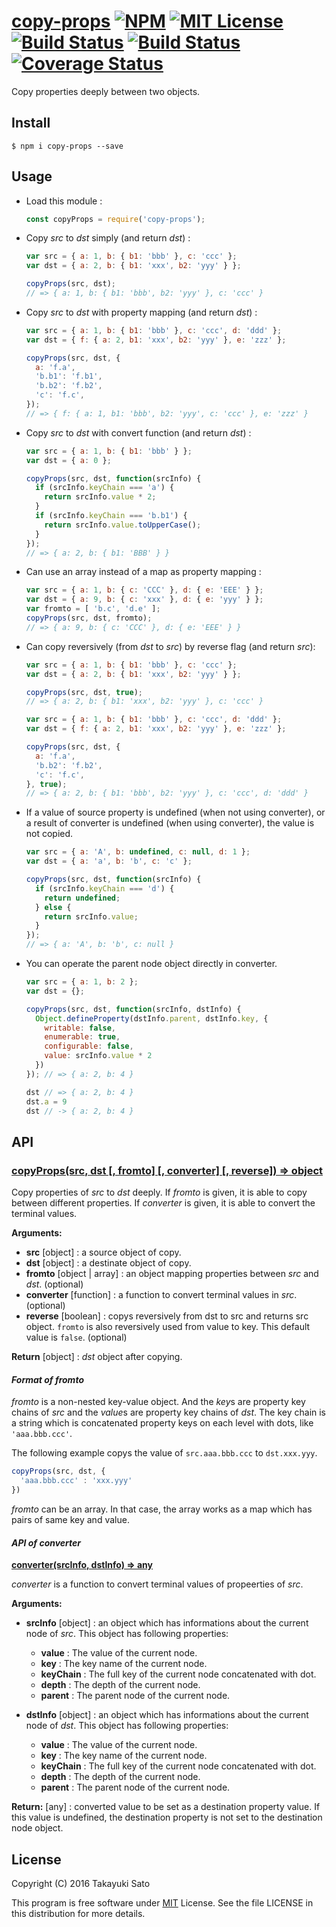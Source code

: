 [copy-props][repo-url] [![NPM][npm-img]][npm-url] [![MIT License][mit-img]][mit-url] [![Build Status][travis-img]][travis-url] [![Build Status][appveyor-img]][appveyor-url] [![Coverage Status][coverage-img]][coverage-url]
============

Copy properties deeply between two objects.

Install
-------

```
$ npm i copy-props --save
```

Usage
-----

* Load this module :

    ```js
    const copyProps = require('copy-props');
    ```

* Copy *src* to *dst* simply (and return *dst*) :

    ```js
    var src = { a: 1, b: { b1: 'bbb' }, c: 'ccc' };
    var dst = { a: 2, b: { b1: 'xxx', b2: 'yyy' } };

    copyProps(src, dst);
    // => { a: 1, b: { b1: 'bbb', b2: 'yyy' }, c: 'ccc' }
    ```

* Copy *src* to *dst* with property mapping (and return *dst*) :

    ```js
    var src = { a: 1, b: { b1: 'bbb' }, c: 'ccc', d: 'ddd' };
    var dst = { f: { a: 2, b1: 'xxx', b2: 'yyy' }, e: 'zzz' };

    copyProps(src, dst, {
      a: 'f.a',
      'b.b1': 'f.b1',
      'b.b2': 'f.b2',
      'c': 'f.c',
    });
    // => { f: { a: 1, b1: 'bbb', b2: 'yyy', c: 'ccc' }, e: 'zzz' }
    ```

* Copy *src* to *dst* with convert function (and return *dst*) :

    ```js
    var src = { a: 1, b: { b1: 'bbb' } };
    var dst = { a: 0 };

    copyProps(src, dst, function(srcInfo) {
      if (srcInfo.keyChain === 'a') {
        return srcInfo.value * 2;
      }
      if (srcInfo.keyChain === 'b.b1') {
        return srcInfo.value.toUpperCase();
      }
    });
    // => { a: 2, b: { b1: 'BBB' } }
    ```

* Can use an array instead of a map as property mapping :

    ```js
    var src = { a: 1, b: { c: 'CCC' }, d: { e: 'EEE' } };
    var dst = { a: 9, b: { c: 'xxx' }, d: { e: 'yyy' } };
    var fromto = [ 'b.c', 'd.e' ];
    copyProps(src, dst, fromto);
    // => { a: 9, b: { c: 'CCC' }, d: { e: 'EEE' } }
    ```

* Can copy reversively (from *dst* to *src*) by reverse flag (and return *src*):

    ```js
    var src = { a: 1, b: { b1: 'bbb' }, c: 'ccc' };
    var dst = { a: 2, b: { b1: 'xxx', b2: 'yyy' } };

    copyProps(src, dst, true);
    // => { a: 2, b: { b1: 'xxx', b2: 'yyy' }, c: 'ccc' }
    ```

    ```js
    var src = { a: 1, b: { b1: 'bbb' }, c: 'ccc', d: 'ddd' };
    var dst = { f: { a: 2, b1: 'xxx', b2: 'yyy' }, e: 'zzz' };

    copyProps(src, dst, {
      a: 'f.a',
      'b.b2': 'f.b2',
      'c': 'f.c',
    }, true);
    // => { a: 2, b: { b1: 'bbb', b2: 'yyy' }, c: 'ccc', d: 'ddd' }
    ```

* If a value of source property is undefined (when not using converter), or a result of converter is undefined (when using converter), the value is not copied.

    ```js
    var src = { a: 'A', b: undefined, c: null, d: 1 };
    var dst = { a: 'a', b: 'b', c: 'c' };

    copyProps(src, dst, function(srcInfo) {
      if (srcInfo.keyChain === 'd') {
        return undefined;
      } else {
        return srcInfo.value;
      }
    });
    // => { a: 'A', b: 'b', c: null }
    ```

* You can operate the parent node object directly in converter.

    ```js
    var src = { a: 1, b: 2 };
    var dst = {};

    copyProps(src, dst, function(srcInfo, dstInfo) {
      Object.defineProperty(dstInfo.parent, dstInfo.key, {
        writable: false,
        enumerable: true,
        configurable: false,
        value: srcInfo.value * 2
      })
    }); // => { a: 2, b: 4 }

    dst // => { a: 2, b: 4 }
    dst.a = 9
    dst // -> { a: 2, b: 4 }
    ```

API
---

### <u>copyProps(src, dst [, fromto] [, converter] [, reverse]) => object</u>

Copy properties of *src* to *dst* deeply.
If *fromto* is given, it is able to copy between different properties.
If *converter* is given, it is able to convert the terminal values.

**Arguments:**

* **src** [object] : a source object of copy.
* **dst** [object] : a destinate object of copy.
* **fromto** [object | array] : an object mapping properties between *src* and *dst*. (optional)
* **converter** [function] : a function to convert terminal values in *src*. (optional) 
* **reverse** [boolean] : copys reversively from dst to src and returns src object. `fromto` is also reversively used from value to key. This default value is `false`. (optional)

**Return** [object] : *dst* object after copying.

#### *Format of fromto*

*fromto* is a non-nested key-value object. And the *key*s are property key chains of *src* and the *value*s are property key chains of *dst*. 
The key chain is a string which is concatenated property keys on each level with dots, like `'aaa.bbb.ccc'`.

The following example copys the value of `src.aaa.bbb.ccc` to `dst.xxx.yyy`.

```js
copyProps(src, dst, {
  'aaa.bbb.ccc' : 'xxx.yyy'
})
```

*fromto* can be an array. In that case, the array works as a map which has pairs of same key and value.

#### *API of converter*

**<u>converter(srcInfo, dstInfo) => any</u>**

*converter* is a function to convert terminal values of propeerties of *src*.

**Arguments:**

* **srcInfo** [object] : an object which has informations about the current node of *src*. This object has following properties:

    * **value** : The value of the current node.
    * **key** : The key name of the current node.
    * **keyChain** : The full key of the current node concatenated with dot.
    * **depth** : The depth of the current node.
    * **parent** : The parent node of the current node.

* **dstInfo** [object] : an object which has informations about the current node of *dst*. This object has following properties:

    * **value** : The value of the current node.
    * **key** : The key name of the current node.
    * **keyChain** : The full key of the current node concatenated with dot.
    * **depth** : The depth of the current node.
    * **parent** : The parent node of the current node.


**Return:** [any] : converted value to be set as a destination property value. If this value is undefined, the destination property is not set to the destination node object.

License
-------

Copyright (C) 2016 Takayuki Sato

This program is free software under [MIT][mit-url] License.
See the file LICENSE in this distribution for more details.

[repo-url]: https://github.com/sttk/copy-props/
[npm-img]: https://img.shields.io/badge/npm-v2.0.2-blue.svg
[npm-url]: https://www.npmjs.org/package/copy-props/
[mit-img]: https://img.shields.io/badge/license-MIT-green.svg
[mit-url]: https://opensource.org/licenses.MIT
[travis-img]: https://travis-ci.org/sttk/copy-props.svg?branch=master
[travis-url]: https://travis-ci.org/sttk/copy-props
[appveyor-img]: https://ci.appveyor.com/api/projects/status/github/sttk/copy-props?branch=master&svg=true
[appveyor-url]: https://ci.appveyor.com/project/sttk/copy-props
[coverage-img]: https://coveralls.io/repos/github/sttk/copy-props/badge.svg?branch=master
[coverage-url]: https://coveralls.io/github/sttk/copy-props?branch=master
